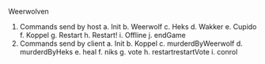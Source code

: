 Weerwolven

1. Commands send by host
a. Init
b. Weerwolf
c. Heks
d. Wakker
e. Cupido
f. Koppel
g. Restart
h. Restart!
i. Offline
j. endGame
2. Commands send by client
a. Init
b. Koppel
c. murderdByWeerwolf
d. murderdByHeks
e. heal
f. niks
g. vote
h. restartrestartVote
i. conrol


